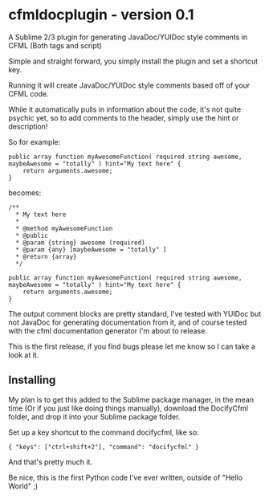 # cfmldocplugin - version 0.1

A Sublime 2/3 plugin for generating JavaDoc/YUIDoc style comments in CFML (Both tags and script)

Simple and straight forward, you simply install the plugin and set a shortcut key.

Running it will create JavaDoc/YUIDoc style comments based off of your CFML code.

While it automatically pulls in information about the code, it's not quite psychic yet, so to add comments to the header, simply use the hint or description!

So for example:
```
public array function myAwesomeFunction( required string awesome, maybeAwesome = "totally" ) hint="My text here" {
	return arguments.awesome;
}
```
becomes:
```
/**
  * My text here
  *
  * @method myAwesomeFunction
  * @public
  * @param {string} awesome (required) 
  * @param {any} [maybeAwesome = "totally" ]  
  * @return {array}
  */

public array function myAwesomeFunction( required string awesome, maybeAwesome = "totally" ) hint="My text here" {
	return arguments.awesome;
}
```

The output comment blocks are pretty standard, I've tested with YUIDoc but not JavaDoc for generating documentation from it, and of course tested with the cfml documentation generator I'm about to release.

This is the first release, if you find bugs please let me know so I can take a look at it.

## Installing
My plan is to get this added to the Sublime package manager, in the mean time (Or if you just like doing things manually), download the DocifyCfml folder, and drop it into your Sublime package folder.

Set up a key shortcut to the command docifycfml, like so:

```
{ "keys": ["ctrl+shift+2"], "command": "docifycfml" }
```

And that's pretty much it.

Be nice, this is the first Python code I've ever written, outside of "Hello World"  ;)
